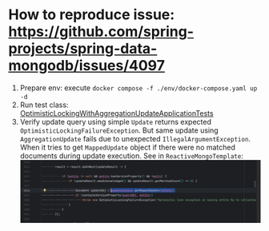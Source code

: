 # How to reproduce issue: https://github.com/spring-projects/spring-data-mongodb/issues/4097
 
1. Prepare env: execute `docker compose -f ./env/docker-compose.yaml up -d`
2. Run test class: [OptimisticLockingWithAggregationUpdateApplicationTests](src/test/java/systems/ajax/optimistinglockicwithaggregationupdate/OptimisticLockingWithAggregationUpdateApplicationTests.java)
3. Verify update query using simple `Update` returns expected `OptimisticLockingFailureException`. 
But same update using `AggregationUpdate` fails due to unexpected `IllegalArgumentException`.
When it tries to get `MappedUpdate` object if there were no matched documents during update execution.
See in `ReactiveMongoTemplate`:
![img.png](img.png)
